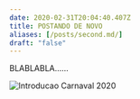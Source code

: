 ```yaml
---
date: 2020-02-31T20:04:40.407Z
title: POSTANDO DE NOVO
aliases: [/posts/second.md/]
draft: "false"
---
```




BLABLABLA......



![Introducao Carnaval 2020](/images/carna20.jpg)
